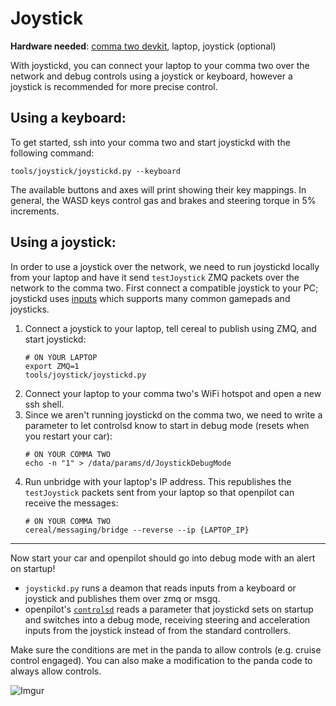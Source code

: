 # Joystick

**Hardware needed**: [comma two devkit](https://comma.ai/shop/products/comma-two-devkit), laptop, joystick (optional)

With joystickd, you can connect your laptop to your comma two over the network and debug controls using a joystick or keyboard, however a joystick is recommended for more precise control.

Using a keyboard:
---

To get started, ssh into your comma two and start joystickd with the following command:

```shell
tools/joystick/joystickd.py --keyboard
```

The available buttons and axes will print showing their key mappings. In general, the WASD keys control gas and brakes and steering torque in 5% increments.

Using a joystick:
---

In order to use a joystick over the network, we need to run joystickd locally from your laptop and have it send `testJoystick` ZMQ packets over the network to the comma two. First connect a compatible joystick to your PC; joystickd uses [inputs](https://pypi.org/project/inputs) which supports many common gamepads and joysticks.

1. Connect a joystick to your laptop, tell cereal to publish using ZMQ, and start joystickd:
   ```shell
   # ON YOUR LAPTOP
   export ZMQ=1
   tools/joystick/joystickd.py
   ```
2. Connect your laptop to your comma two's WiFi hotspot and open a new ssh shell.
3. Since we aren't running joystickd on the comma two, we need to write a parameter to let controlsd know to start in debug mode (resets when you restart your car):
   ```shell
   # ON YOUR COMMA TWO
   echo -n "1" > /data/params/d/JoystickDebugMode
   ```
4. Run unbridge with your laptop's IP address. This republishes the `testJoystick` packets sent from your laptop so that openpilot can receive the messages:
   ```shell
   # ON YOUR COMMA TWO
   cereal/messaging/bridge --reverse --ip {LAPTOP_IP}
   ```

---
Now start your car and openpilot should go into debug mode with an alert on startup!

- `joystickd.py` runs a deamon that reads inputs from a keyboard or joystick and publishes them over zmq or msgq.
- openpilot's [`controlsd`](https://github.com/commaai/openpilot/blob/master/selfdrive/controls/controlsd.py) reads a parameter that joystickd sets on startup and switches into a debug mode, receiving steering and acceleration inputs from the joystick instead of from the standard controllers.

Make sure the conditions are met in the panda to allow controls (e.g. cruise control engaged). You can also make a modification to the panda code to always allow controls.

![Imgur](steer.gif)
